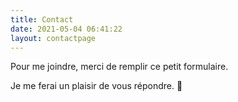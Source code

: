 ```yaml
---
title: Contact
date: 2021-05-04 06:41:22
layout: contactpage
---
```


Pour me joindre, merci de remplir ce petit formulaire.

Je me ferai un plaisir de vous répondre. 🙂

